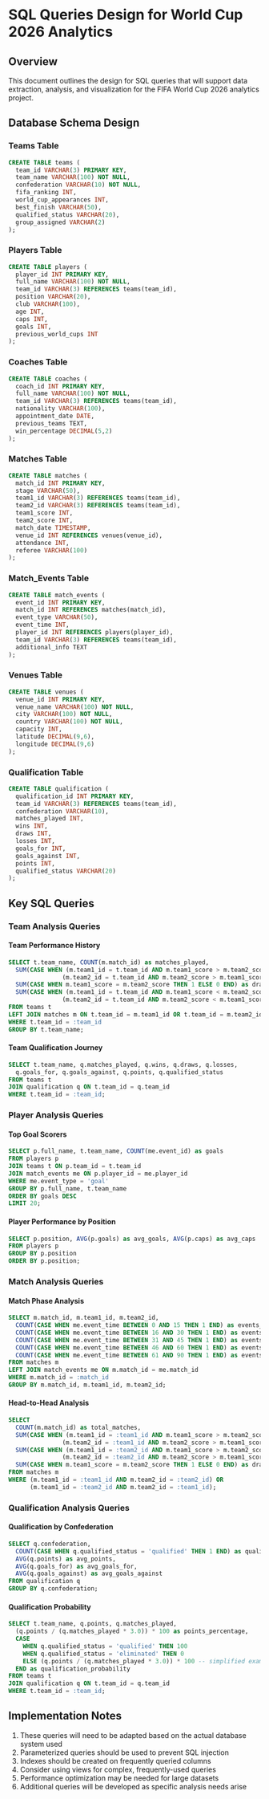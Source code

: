 # SQL Queries Design for World Cup 2026 Analytics

## Overview
This document outlines the design for SQL queries that will support data extraction, analysis, and visualization for the FIFA World Cup 2026 analytics project.

## Database Schema Design

### Teams Table
```sql
CREATE TABLE teams (
  team_id VARCHAR(3) PRIMARY KEY,
  team_name VARCHAR(100) NOT NULL,
  confederation VARCHAR(10) NOT NULL,
  fifa_ranking INT,
  world_cup_appearances INT,
  best_finish VARCHAR(50),
  qualified_status VARCHAR(20),
  group_assigned VARCHAR(2)
);
```

### Players Table
```sql
CREATE TABLE players (
  player_id INT PRIMARY KEY,
  full_name VARCHAR(100) NOT NULL,
  team_id VARCHAR(3) REFERENCES teams(team_id),
  position VARCHAR(20),
  club VARCHAR(100),
  age INT,
  caps INT,
  goals INT,
  previous_world_cups INT
);
```

### Coaches Table
```sql
CREATE TABLE coaches (
  coach_id INT PRIMARY KEY,
  full_name VARCHAR(100) NOT NULL,
  team_id VARCHAR(3) REFERENCES teams(team_id),
  nationality VARCHAR(100),
  appointment_date DATE,
  previous_teams TEXT,
  win_percentage DECIMAL(5,2)
);
```

### Matches Table
```sql
CREATE TABLE matches (
  match_id INT PRIMARY KEY,
  stage VARCHAR(50),
  team1_id VARCHAR(3) REFERENCES teams(team_id),
  team2_id VARCHAR(3) REFERENCES teams(team_id),
  team1_score INT,
  team2_score INT,
  match_date TIMESTAMP,
  venue_id INT REFERENCES venues(venue_id),
  attendance INT,
  referee VARCHAR(100)
);
```

### Match_Events Table
```sql
CREATE TABLE match_events (
  event_id INT PRIMARY KEY,
  match_id INT REFERENCES matches(match_id),
  event_type VARCHAR(50),
  event_time INT,
  player_id INT REFERENCES players(player_id),
  team_id VARCHAR(3) REFERENCES teams(team_id),
  additional_info TEXT
);
```

### Venues Table
```sql
CREATE TABLE venues (
  venue_id INT PRIMARY KEY,
  venue_name VARCHAR(100) NOT NULL,
  city VARCHAR(100) NOT NULL,
  country VARCHAR(100) NOT NULL,
  capacity INT,
  latitude DECIMAL(9,6),
  longitude DECIMAL(9,6)
);
```

### Qualification Table
```sql
CREATE TABLE qualification (
  qualification_id INT PRIMARY KEY,
  team_id VARCHAR(3) REFERENCES teams(team_id),
  confederation VARCHAR(10),
  matches_played INT,
  wins INT,
  draws INT,
  losses INT,
  goals_for INT,
  goals_against INT,
  points INT,
  qualified_status VARCHAR(20)
);
```

## Key SQL Queries

### Team Analysis Queries

#### Team Performance History
```sql
SELECT t.team_name, COUNT(m.match_id) as matches_played,
  SUM(CASE WHEN (m.team1_id = t.team_id AND m.team1_score > m.team2_score) OR 
               (m.team2_id = t.team_id AND m.team2_score > m.team1_score) THEN 1 ELSE 0 END) as wins,
  SUM(CASE WHEN m.team1_score = m.team2_score THEN 1 ELSE 0 END) as draws,
  SUM(CASE WHEN (m.team1_id = t.team_id AND m.team1_score < m.team2_score) OR 
               (m.team2_id = t.team_id AND m.team2_score < m.team1_score) THEN 1 ELSE 0 END) as losses
FROM teams t
LEFT JOIN matches m ON t.team_id = m.team1_id OR t.team_id = m.team2_id
WHERE t.team_id = :team_id
GROUP BY t.team_name;
```

#### Team Qualification Journey
```sql
SELECT t.team_name, q.matches_played, q.wins, q.draws, q.losses, 
  q.goals_for, q.goals_against, q.points, q.qualified_status
FROM teams t
JOIN qualification q ON t.team_id = q.team_id
WHERE t.team_id = :team_id;
```

### Player Analysis Queries

#### Top Goal Scorers
```sql
SELECT p.full_name, t.team_name, COUNT(me.event_id) as goals
FROM players p
JOIN teams t ON p.team_id = t.team_id
JOIN match_events me ON p.player_id = me.player_id
WHERE me.event_type = 'goal'
GROUP BY p.full_name, t.team_name
ORDER BY goals DESC
LIMIT 20;
```

#### Player Performance by Position
```sql
SELECT p.position, AVG(p.goals) as avg_goals, AVG(p.caps) as avg_caps
FROM players p
GROUP BY p.position
ORDER BY p.position;
```

### Match Analysis Queries

#### Match Phase Analysis
```sql
SELECT m.match_id, m.team1_id, m.team2_id, 
  COUNT(CASE WHEN me.event_time BETWEEN 0 AND 15 THEN 1 END) as events_0_15,
  COUNT(CASE WHEN me.event_time BETWEEN 16 AND 30 THEN 1 END) as events_16_30,
  COUNT(CASE WHEN me.event_time BETWEEN 31 AND 45 THEN 1 END) as events_31_45,
  COUNT(CASE WHEN me.event_time BETWEEN 46 AND 60 THEN 1 END) as events_46_60,
  COUNT(CASE WHEN me.event_time BETWEEN 61 AND 90 THEN 1 END) as events_61_90
FROM matches m
LEFT JOIN match_events me ON m.match_id = me.match_id
WHERE m.match_id = :match_id
GROUP BY m.match_id, m.team1_id, m.team2_id;
```

#### Head-to-Head Analysis
```sql
SELECT 
  COUNT(m.match_id) as total_matches,
  SUM(CASE WHEN (m.team1_id = :team1_id AND m.team1_score > m.team2_score) OR 
               (m.team2_id = :team1_id AND m.team2_score > m.team1_score) THEN 1 ELSE 0 END) as team1_wins,
  SUM(CASE WHEN (m.team1_id = :team2_id AND m.team1_score > m.team2_score) OR 
               (m.team2_id = :team2_id AND m.team2_score > m.team1_score) THEN 1 ELSE 0 END) as team2_wins,
  SUM(CASE WHEN m.team1_score = m.team2_score THEN 1 ELSE 0 END) as draws
FROM matches m
WHERE (m.team1_id = :team1_id AND m.team2_id = :team2_id) OR 
      (m.team1_id = :team2_id AND m.team2_id = :team1_id);
```

### Qualification Analysis Queries

#### Qualification by Confederation
```sql
SELECT q.confederation, 
  COUNT(CASE WHEN q.qualified_status = 'qualified' THEN 1 END) as qualified_teams,
  AVG(q.points) as avg_points,
  AVG(q.goals_for) as avg_goals_for,
  AVG(q.goals_against) as avg_goals_against
FROM qualification q
GROUP BY q.confederation;
```

#### Qualification Probability
```sql
SELECT t.team_name, q.points, q.matches_played,
  (q.points / (q.matches_played * 3.0)) * 100 as points_percentage,
  CASE 
    WHEN q.qualified_status = 'qualified' THEN 100
    WHEN q.qualified_status = 'eliminated' THEN 0
    ELSE (q.points / (q.matches_played * 3.0)) * 100 -- simplified example
  END as qualification_probability
FROM teams t
JOIN qualification q ON t.team_id = q.team_id
WHERE t.team_id = :team_id;
```

## Implementation Notes

1. These queries will need to be adapted based on the actual database system used
2. Parameterized queries should be used to prevent SQL injection
3. Indexes should be created on frequently queried columns
4. Consider using views for complex, frequently-used queries
5. Performance optimization may be needed for large datasets
6. Additional queries will be developed as specific analysis needs arise
